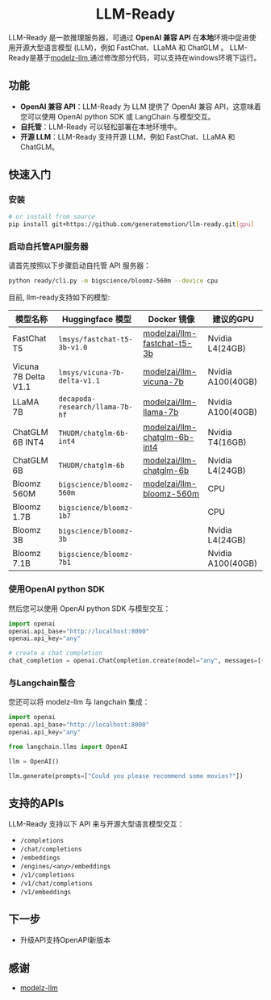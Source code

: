 <div align="center">

# LLM-Ready

</div>



LLM-Ready 是一款推理服务器，可通过 **OpenAI 兼容 API** 在**本地**环境中促进使用开源大型语言模型 (LLM)，例如 FastChat、LLaMA 和 ChatGLM 。
LLM-Ready是基于[modelz-llm](https://github.com/tensorchord/modelz-llm.git),通过修改部分代码，可以支持在windows环境下运行。

## 功能

- **OpenAI 兼容 API**：LLM-Ready 为 LLM 提供了 OpenAI 兼容 API，这意味着您可以使用 OpenAI python SDK 或 LangChain 与模型交互。
- **自托管**：LLM-Ready 可以轻松部署在本地环境中。
- **开源 LLM**：LLM-Ready 支持开源 LLM，例如 FastChat、LLaMA 和 ChatGLM。

## 快速入门

### 安装

```bash
# or install from source
pip install git+https://github.com/generatemotion/llm-ready.git[gpu]
```

### 启动自托管API服务器

请首先按照以下步骤启动自托管 API 服务器：

```bash
python ready/cli.py -m bigscience/bloomz-560m --device cpu
```

目前, llm-ready支持如下的模型:

| 模型名称 | Huggingface 模型 | Docker 镜像 | 建议的GPU
| ---------- | ----------- | ---------------- | -- |
| FastChat T5 | `lmsys/fastchat-t5-3b-v1.0` | [modelzai/llm-fastchat-t5-3b](https://hub.docker.com/repository/docker/modelzai/llm-fastchat-t5-3b/general) | Nvidia L4(24GB) |
| Vicuna 7B Delta V1.1  | `lmsys/vicuna-7b-delta-v1.1` | [modelzai/llm-vicuna-7b](https://hub.docker.com/repository/docker/modelzai/llm-vicuna-7b/general) | Nvidia A100(40GB) |
| LLaMA 7B    | `decapoda-research/llama-7b-hf` | [modelzai/llm-llama-7b](https://hub.docker.com/repository/docker/modelzai/llm-llama-7b/general) | Nvidia A100(40GB) |
| ChatGLM 6B INT4    | `THUDM/chatglm-6b-int4` | [modelzai/llm-chatglm-6b-int4](https://hub.docker.com/repository/docker/modelzai/llm-chatglm-6b-int4/general) | Nvidia T4(16GB) |
| ChatGLM 6B  | `THUDM/chatglm-6b` | [modelzai/llm-chatglm-6b](https://hub.docker.com/repository/docker/modelzai/llm-chatglm-6b/general) | Nvidia L4(24GB) |
| Bloomz 560M | `bigscience/bloomz-560m` | [modelzai/llm-bloomz-560m](https://hub.docker.com/repository/docker/modelzai/llm-bloomz-560m/general) | CPU |
| Bloomz 1.7B | `bigscience/bloomz-1b7` | | CPU |
| Bloomz 3B | `bigscience/bloomz-3b` |  | Nvidia L4(24GB) |
| Bloomz 7.1B | `bigscience/bloomz-7b1` | | Nvidia A100(40GB) |

### 使用OpenAI python SDK

然后您可以使用 OpenAI python SDK 与模型交互：

```python
import openai
openai.api_base="http://localhost:8000"
openai.api_key="any"

# create a chat completion
chat_completion = openai.ChatCompletion.create(model="any", messages=[{"role": "user", "content": "Hello world"}])
```

### 与Langchain整合

您还可以将 modelz-llm 与 langchain 集成：

```python
import openai
openai.api_base="http://localhost:8000"
openai.api_key="any"

from langchain.llms import OpenAI

llm = OpenAI()

llm.generate(prompts=["Could you please recommend some movies?"])
```

## 支持的APIs

LLM-Ready 支持以下 API 来与开源大型语言模型交互：

- `/completions`
- `/chat/completions`
- `/embeddings`
- `/engines/<any>/embeddings`
- `/v1/completions`
- `/v1/chat/completions`
- `/v1/embeddings`

## 下一步
- 升级API支持OpenAPI新版本

## 感谢
- [modelz-llm](https://github.com/tensorchord/modelz-llm.git)
